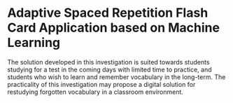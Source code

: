 # Adaptive Spaced Repetition Flash Card Application based on Machine Learning

The solution developed in this investigation is suited towards students studying for a test in the coming days with limited time to practice, and students who wish to learn and remember vocabulary in the long-term. The practicality of this investigation may propose a digital solution for restudying forgotten vocabulary in a classroom environment.
